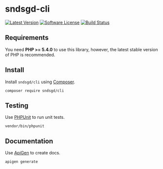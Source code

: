 # sndsgd-cli

[![Latest Version](https://img.shields.io/github/release/sndsgd/sndsgd-cli.svg?style=flat-square)](https://github.com/sndsgd/sndsgd-cli/releases)
[![Software License](https://img.shields.io/badge/license-MIT-brightgreen.svg?style=flat-square)](https://github.com/sndsgd/sndsgd-cli/LICENSE)
[![Build Status](https://img.shields.io/travis/sndsgd/sndsgd-cli/master.svg?style=flat-square)](https://travis-ci.org/sndsgd/sndsgd-cli)


## Requirements

You need **PHP >= 5.4.0** to use this library, however, the latest stable version of PHP is recommended.


## Install

Install `sndsgd/cli` using [Composer](https://getcomposer.org/).

```
composer require sndsgd/cli
```

## Testing

Use [PHPUnit](https://phpunit.de/) to run unit tests.

```
vendor/bin/phpunit
```


## Documentation

Use [ApiGen](http://apigen.org/) to create docs.

```
apigen generate
```

